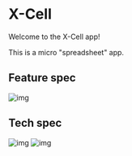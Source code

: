 # X-Cell

Welcome to the X-Cell app!

This is a micro "spreadsheet" app.

## Feature spec

![img](http://i.imgur.com/FK38VUZh.jpg)
## Tech spec
![img](http://i.imgur.com/bOiihOCl.jpg)
![img](http://i.imgur.com/9DBgLu3l.jpg)
